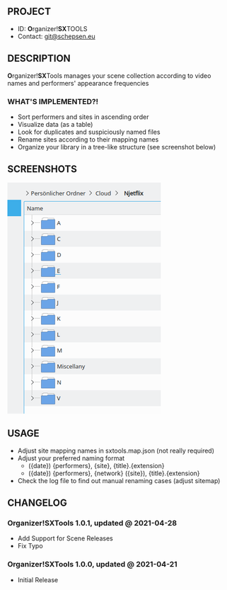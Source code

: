 ## PROJECT ##

* ID: **O**rganizer!**SX**TOOLS
* Contact: git@schepsen.eu

## DESCRIPTION ##

**O**rganizer!**SX**Tools manages your scene collection according to video names and performers' appearance frequencies

### WHAT'S IMPLEMENTED?! ###

* Sort performers and sites in ascending order
* Visualize data (as a table)
* Look for duplicates and suspiciously named files
* Rename sites according to their mapping names
* Organize your library in a tree-like structure (see screenshot below)

## SCREENSHOTS ##

![Organizer!SXTOOLS](docs/sxtools-v1.0.20210421.png?raw=true "Organizer!SXTools, Library Example")

## USAGE ##

* Adjust site mapping names in sxtools.map.json (not really required)
* Adjust your preferred naming format
    * ({date}) {performers}, {site}, {title}.{extension}
    * ({date}) {performers}, {network} ({site}), {title}.{extension}
* Check the log file to find out manual renaming cases (adjust sitemap)

## CHANGELOG ##

### Organizer!SXTools 1.0.1, updated @ 2021-04-28 ###

* Add Support for Scene Releases
* Fix Typo

### Organizer!SXTools 1.0.0, updated @ 2021-04-21 ###

* Initial Release

